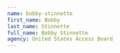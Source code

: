 ```yaml
---
name: bobby-stinnette
first_name: Bobby
last_name: Stinnette
full_name: Bobby Stinnette
agency: United States Access Board
---
```

